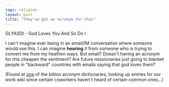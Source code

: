 ```yaml
---
tags: religion
layout: post
title: "They've got an acronym for that"
---
```




<p>GLYASDI - God Loves You And So Do I</p>

<p>I can't imagine ever being in an email/IM conversation where someone would use this. I can imagine <b>hearing</b> it from someone who is trying to convert me from my heathen ways. But email? Doesn't having an acronym for this cheapen the sentiment? Are future missionaries just going to blanket people in "backward" countries with emails saying that god loves them?</p>

<p>(Found at <a href="http://netforbeginners.about.com/library/101/acronyms/bl-acronyms101.htm">one</a> of the billion acronym dictionaries, looking up entries for our work wiki since certain coworkers haven't heard of certain common ones...)</p>

<p>


